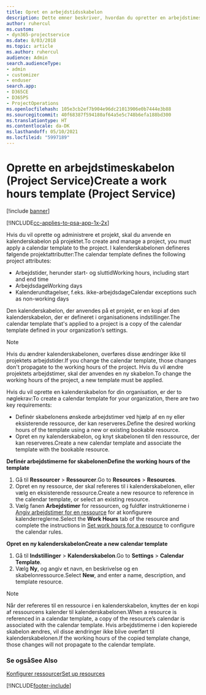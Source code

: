```yaml
---
title: Opret en arbejdstidsskabelon
description: Dette emner beskriver, hvordan du opretter en arbejdstimeskabelon i Project Service.
author: ruhercul
ms.custom:
- dyn365-projectservice
ms.date: 8/03/2018
ms.topic: article
ms.author: ruhercul
audience: Admin
search.audienceType:
- admin
- customizer
- enduser
search.app:
- D365CE
- D365PS
- ProjectOperations
ms.openlocfilehash: 105e3cb2ef7b904e96dc21013906e0b7444e3b88
ms.sourcegitcommit: 40f68387f594180af64a5e5c748b6efa188bd300
ms.translationtype: HT
ms.contentlocale: da-DK
ms.lasthandoff: 05/10/2021
ms.locfileid: "5997189"
---
```

# <a name="create-a-work-hours-template-project-service"></a><span data-ttu-id="7f9f9-103">Oprette en arbejdstimeskabelon (Project Service)</span><span class="sxs-lookup"><span data-stu-id="7f9f9-103">Create a work hours template (Project Service)</span></span>

[!include [banner](../includes/psa-now-project-operations.md)]

[!INCLUDE[cc-applies-to-psa-app-1x-2x](../includes/cc-applies-to-psa-app-3x.md)]

<span data-ttu-id="7f9f9-104">Hvis du vil oprette og administrere et projekt, skal du anvende en kalenderskabelon på projektet.</span><span class="sxs-lookup"><span data-stu-id="7f9f9-104">To create and manage a project, you must apply a calendar template to the project.</span></span> <span data-ttu-id="7f9f9-105">I kalenderskabelonen defineres følgende projektattributter:</span><span class="sxs-lookup"><span data-stu-id="7f9f9-105">The calendar template defines the following project attributes:</span></span>

- <span data-ttu-id="7f9f9-106">Arbejdstider, herunder start- og sluttid</span><span class="sxs-lookup"><span data-stu-id="7f9f9-106">Working hours, including start and end time</span></span>
- <span data-ttu-id="7f9f9-107">Arbejdsdage</span><span class="sxs-lookup"><span data-stu-id="7f9f9-107">Working days</span></span>
- <span data-ttu-id="7f9f9-108">Kalenderundtagelser, f.eks. ikke-arbejdsdage</span><span class="sxs-lookup"><span data-stu-id="7f9f9-108">Calendar exceptions such as non-working days</span></span>

<span data-ttu-id="7f9f9-109">Den kalenderskabelon, der anvendes på et projekt, er en kopi af den kalenderskabelon, der er defineret i organisationens indstillinger.</span><span class="sxs-lookup"><span data-stu-id="7f9f9-109">The calendar template that's applied to a project is a copy of the calendar template defined in your organization’s settings.</span></span>

> [!NOTE]
> <span data-ttu-id="7f9f9-110">Hvis du ændrer kalenderskabelonen, overføres disse ændringer ikke til projektets arbejdstider.</span><span class="sxs-lookup"><span data-stu-id="7f9f9-110">If you change the calendar template, those changes don't propagate to the working hours of the project.</span></span> <span data-ttu-id="7f9f9-111">Hvis du vil ændre projektets arbejdstimer, skal der anvendes en ny skabelon.</span><span class="sxs-lookup"><span data-stu-id="7f9f9-111">To change the working hours of the project, a new template must be applied.</span></span>

<span data-ttu-id="7f9f9-112">Hvis du vil oprette en kalenderskabelon for din organisation, er der to nøglekrav:</span><span class="sxs-lookup"><span data-stu-id="7f9f9-112">To create a calendar template for your organization, there are two key requirements:</span></span>

- <span data-ttu-id="7f9f9-113">Definér skabelonens ønskede arbejdstimer ved hjælp af en ny eller eksisterende ressource, der kan reserveres.</span><span class="sxs-lookup"><span data-stu-id="7f9f9-113">Define the desired working hours of the template using a new or existing bookable resource.</span></span>
- <span data-ttu-id="7f9f9-114">Opret en ny kalenderskabelon, og knyt skabelonen til den ressource, der kan reserveres.</span><span class="sxs-lookup"><span data-stu-id="7f9f9-114">Create a new calendar template and associate the template with the bookable resource.</span></span>

<span data-ttu-id="7f9f9-115">**Definér arbejdstimerne for skabelonen**</span><span class="sxs-lookup"><span data-stu-id="7f9f9-115">**Define the working hours of the template**</span></span>

1. <span data-ttu-id="7f9f9-116">Gå til **Ressourcer** \> **Ressourcer**.</span><span class="sxs-lookup"><span data-stu-id="7f9f9-116">Go to **Resources** \> **Resources**.</span></span>
2. <span data-ttu-id="7f9f9-117">Opret en ny ressource, der skal refereres til i kalenderskabelonen, eller vælg en eksisterende ressource.</span><span class="sxs-lookup"><span data-stu-id="7f9f9-117">Create a new resource to reference in the calendar template, or select an existing resource.</span></span>
3. <span data-ttu-id="7f9f9-118">Vælg fanen **Arbejdstimer** for ressourcen, og fuldfør instruktionerne i [Angiv arbejdstimer for en ressource](/dynamics365/field-service/set-work-hours-resource.md) for at konfigurere kalenderreglerne.</span><span class="sxs-lookup"><span data-stu-id="7f9f9-118">Select the **Work Hours** tab of the resource and complete the instructions in [Set work hours for a resource](/dynamics365/field-service/set-work-hours-resource.md) to configure the calendar rules.</span></span>

<span data-ttu-id="7f9f9-119">**Opret en ny kalenderskabelon**</span><span class="sxs-lookup"><span data-stu-id="7f9f9-119">**Create a new calendar template**</span></span>

1. <span data-ttu-id="7f9f9-120">Gå til **Indstillinger** \> **Kalenderskabelon**.</span><span class="sxs-lookup"><span data-stu-id="7f9f9-120">Go to **Settings** \> **Calendar Template**.</span></span>
2. <span data-ttu-id="7f9f9-121">Vælg **Ny**, og angiv et navn, en beskrivelse og en skabelonressource.</span><span class="sxs-lookup"><span data-stu-id="7f9f9-121">Select **New**, and enter a name, description, and template resource.</span></span>


> [!NOTE]
> <span data-ttu-id="7f9f9-122">Når der refereres til en ressource i en kalenderskabelon, knyttes der en kopi af ressourcens kalender til kalenderskabelonen.</span><span class="sxs-lookup"><span data-stu-id="7f9f9-122">When a resource is referenced in a calendar template, a copy of the resource’s calendar is associated with the calendar template.</span></span> <span data-ttu-id="7f9f9-123">Hvis arbejdstimerne i den kopierede skabelon ændres, vil disse ændringer ikke blive overført til kalenderskabelonen.</span><span class="sxs-lookup"><span data-stu-id="7f9f9-123">If the working hours of the copied template change, those changes will not propagate to the calendar template.</span></span>


### <a name="see-also"></a><span data-ttu-id="7f9f9-124">Se også</span><span class="sxs-lookup"><span data-stu-id="7f9f9-124">See Also</span></span>  
 [<span data-ttu-id="7f9f9-125">Konfigurer ressourcer</span><span class="sxs-lookup"><span data-stu-id="7f9f9-125">Set up resources</span></span>](../psa/set-up-resources.md)


[!INCLUDE[footer-include](../includes/footer-banner.md)]

